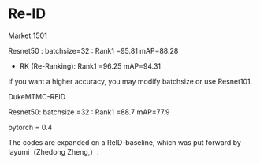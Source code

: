 # Re-ID

Market 1501

Resnet50 :          batchsize=32 :         Rank1 =95.81         mAP=88.28

+  RK (Re-Ranking):  Rank1 =96.25         mAP=94.31



If you want a higher accuracy, you may  modify batchsize or use Resnet101.     
                 
                 
DukeMTMC-REID 

Resnet50:          batchsize =32 :        Rank1 =88.7          mAP=77.9    

pytorch = 0.4

The codes are expanded on a ReID-baseline, which was put forward by layumi（Zhedong Zheng,）.
